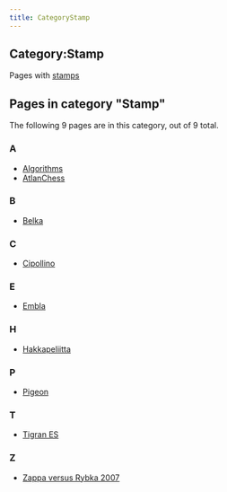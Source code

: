 ```yaml
---
title: CategoryStamp
---
```

## Category:Stamp



Pages with [stamps](https://en.wikipedia.org/wiki/Postage_stamp)

## Pages in category "Stamp"

The following 9 pages are in this category, out of 9 total.

### A

- [Algorithms](Algorithms "Algorithms")
- [AtlanChess](AtlanChess "AtlanChess")

### B

- [Belka](Belka "Belka")

### C

- [Cipollino](Cipollino "Cipollino")

### E

- [Embla](Embla "Embla")

### H

- [Hakkapeliitta](Hakkapeliitta "Hakkapeliitta")

### P

- [Pigeon](Pigeon "Pigeon")

### T

- [Tigran ES](Tigran_ES "Tigran ES")

### Z

- [Zappa versus Rybka 2007](Zappa_versus_Rybka_2007 "Zappa versus Rybka 2007")

